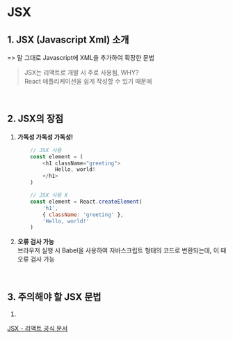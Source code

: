 # JSX   

## 1. JSX (Javascript Xml) 소개
=> 말 그대로 Javascript에 XML을 추가하여 확장한 문법    

> JSX는 리액트로 개발 시 주로 사용됨, WHY?     
> React 애플리케이션을 쉽게 작성할 수 있기 때문에

<br />

## 2. JSX의 장점
1. __가독성 가독성 가독성!__
    ```js 
        // JSX 사용
        const element = (
            <h1 className="greeting">
                Hello, world!
            </h1>
        )

        // JSX 사용 X
        const element = React.createElement(
            'h1',
            { className: 'greeting' },
            'Hello, world!'
        )
    ```
2. __오류 검사 가능__     
    브라우저 실행 시 Babel을 사용하여 자바스크립트 형태의 코드로 변환되는데, 이 때 오류 검사 가능

<br />

## 3. 주의해야 할 JSX 문법

1. 


[JSX - 리액트 공식 문서](https://ko.reactjs.org/docs/introducing-jsx.html)
<br />
<br />

